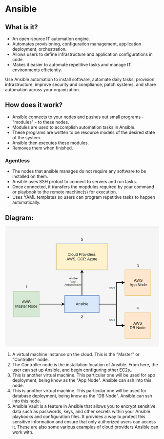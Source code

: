 # Ansible

## What is it?

- An open-source IT automation engine.
- Automates provisioning, configuration management, application deployment, orchestration.
- Allows users to define infrastructure and application configurations in code.
- Makes it easier to automate repetitive tasks and manage IT environments efficiently.

Use Ansible automation to install software, automate daily tasks, provision infrastructure, improve security and compliance, patch systems, and share automation across your organization.

## How does it work?

- Ansible connects to your nodes and pushes out small programs - "modules" - to these nodes.
- Modules are used to accomplish automation tasks in Ansible.
- These programs are written to be resource models of the desired state of the system.
- Ansible then executes these modules.
- Removes them when finished.

### Agentless

- The nodes that ansible manages do not require any software to be installed on them.
- Ansible uses SSH protocl to connect to servers and run tasks.
- Once connected, it transfers the mopdules required by your command or playbook to the remote machine(s) for execution.
- Uses YAML templates so users can program repetitive tasks to happen automatically.

## Diagram:

![img.png](ansible_images/readme_images/image.png)

1. A virtual machine instance on the cloud. This is the "Master" or "Controller" node.
2. The Controller node is the installation location of Ansible. From here, the user can set up Ansible, and begin configuring other EC2s..
3. This is another virtual machine. This particular one will be used for app deployment, being know as the "App Node". Ansible can ssh into this node.
4. This is another virtual machine. This particular one will be used for database deployment, being know as the "DB Node". Ansible can ssh into this node.
5. Ansible Vault is a feature in Ansible that allows you to encrypt sensitive data such as passwords, keys, and other secrets within your Ansible playbooks and configuration files. It provides a way to protect this sensitive information and ensure that only authorized users can access it. These are also some various examples of cloud providers Ansible can work with.

